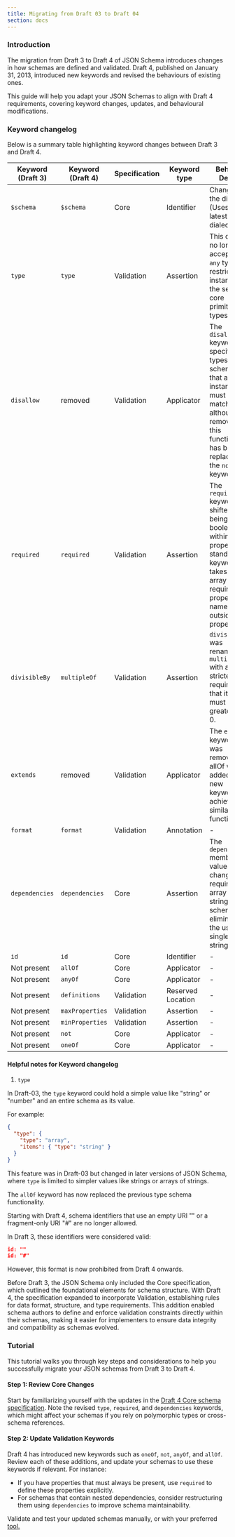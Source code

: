 ```yaml
---
title: Migrating from Draft 03 to Draft 04
section: docs
---
```


### Introduction

The migration from Draft 3 to Draft 4 of JSON Schema introduces changes in how schemas are defined and validated. Draft 4, published on January 31, 2013, introduced new keywords and revised the behaviours of existing ones.

This guide will help you adapt your JSON Schemas to align with Draft 4 requirements, covering keyword changes, updates, and behavioural modifications.

### Keyword changelog

Below is a summary table highlighting keyword changes between Draft 3 and Draft 4.

| Keyword (Draft 3) | Keyword (Draft 4) | Specification | Keyword type      | Behavior Details                                                                                                                                                       |
| ----------------- | ----------------- | ------------- | ----------------- | ---------------------------------------------------------------------------------------------------------------------------------------------------------------------- |
| `$schema`         | `$schema`         | Core          | Identifier        | Change in the dialect (Uses the latest Draft4 dialect)                                                                                                                 |
| `type`            | `type`            | Validation    | Assertion         | This change no longer accepts the `any` type, restricting instances to the seven core primitive types only.                                                            |
| `disallow`        | removed           | Validation    | Applicator        | The `disallow` keyword specifies types or schemas that an instance must not match, although removed; this functionality has been replaced by the `not` keyword.        |
| `required`        | `required`        | Validation    | Assertion         | The `required` keyword shifted from being a boolean within each property to a standalone keyword that takes an array of required property names outside of properties. |
| `divisibleBy`     | `multipleOf`      | Validation    | Assertion         | `divisibleBy` was renamed to `multipleOf` with a stricter requirement that its value must be greater than 0.                                                           |
| `extends`         | removed           | Validation    | Applicator        | The `extends` keyword was removed; allOf was added as a new keyword to achieve similar functionality.                                                                  |
| `format`          | `format`          | Validation    | Annotation        | -                                                                                                                                                                      |
| `dependencies`    | `dependencies`    | Core          | Assertion         | The `dependencies` member values were changed to require an array of strings or a schema, eliminating the use of single strings.                                       |
| `id`              | `id`              | Core          | Identifier        | -                                                                                                                                                                      |
| Not present       | `allOf`           | Core          | Applicator        | -                                                                                                                                                                      |
| Not present       | `anyOf`           | Core          | Applicator        | -                                                                                                                                                                      |
| Not present       | `definitions`     | Validation    | Reserved Location | -                                                                                                                                                                      |
| Not present       | `maxProperties`   | Validation    | Assertion         | -                                                                                                                                                                      |
| Not present       | `minProperties`   | Validation    | Assertion         | -                                                                                                                                                                      |
| Not present       | `not`             | Core          | Applicator        | -                                                                                                                                                                      |
| Not present       | `oneOf`           | Core          | Applicator        | -                                                                                                                                                                      |

#### Helpful notes for Keyword changelog

1. `type`

In Draft-03, the `type` keyword could hold a simple value like "string" or "number" and an entire schema as its value.

For example:

```json
{
  "type": {
    "type": "array",
    "items": { "type": "string" }
  }
}
```

This feature was in Draft-03 but changed in later versions of JSON Schema, where `type` is limited to simpler values like strings or arrays of strings.

The `allOf` keyword has now replaced the previous type schema functionality.

<Infobox label="Note"> Starting with Draft 4, schema identifiers that use an empty URI "" or a fragment-only URI "#" are no longer allowed.

In Draft 3, these identifiers were considered valid:

```json
id: ""
id: "#"
```

However, this format is now prohibited from Draft 4 onwards.
</Infobox>

<Infobox label="Note">
Before Draft 3, the JSON Schema only included the Core specification, which outlined the foundational elements for schema structure. With Draft 4, the specification expanded to incorporate Validation, establishing rules for data format, structure, and type requirements. This addition enabled schema authors to define and enforce validation constraints directly within their schemas, making it easier for implementers to ensure data integrity and compatibility as schemas evolved.
</Infobox>

### Tutorial

This tutorial walks you through key steps and considerations to help you successfully migrate your JSON schemas from Draft 3 to Draft 4.

#### Step 1: Review Core Changes

Start by familiarizing yourself with the updates in the [Draft 4 Core schema specification](https://json-schema.org/draft-04/draft-zyp-json-schema-04.html). Note the revised `type`, `required`, and `dependencies` keywords, which might affect your schemas if you rely on polymorphic types or cross-schema references.

#### Step 2: Update Validation Keywords

Draft 4 has introduced new keywords such as `oneOf`, `not`, `anyOf`, and `allOf`. Review each of these additions, and update your schemas to use these keywords if relevant. For instance:

- If you have properties that must always be present, use `required` to define these properties explicitly.
- For schemas that contain nested dependencies, consider restructuring them using `dependencies` to improve schema maintainability.

Validate and test your updated schemas manually, or with your preferred [tool.](https://json-schema.org/tools)
